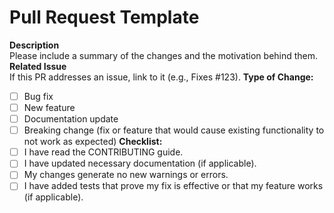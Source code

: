 ﻿# Pull Request Template
**Description**  
Please include a summary of the changes and the motivation behind them.
**Related Issue**  
If this PR addresses an issue, link to it (e.g., Fixes #123).
**Type of Change:**  
- [ ] Bug fix  
- [ ] New feature  
- [ ] Documentation update  
- [ ] Breaking change (fix or feature that would cause existing functionality to not work as expected)
**Checklist:**  
- [ ] I have read the CONTRIBUTING guide.  
- [ ] I have updated necessary documentation (if applicable).  
- [ ] My changes generate no new warnings or errors.  
- [ ] I have added tests that prove my fix is effective or that my feature works (if applicable).
